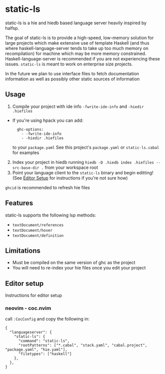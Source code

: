 # static-ls

static-ls is a hie and hiedb based language server heavily inspired by halfsp.

The goal of static-ls is to provide a high-speed, low-memory solution for large
projects which make extensive use of template Haskell (and thus where
haskell-language-server tends to take up too much memory on recompilation) for
machine which may be more memory constrained. Haskell-language-server is
recommended if you are not experiencing these issues. `static-ls` is meant to
work on enterprise size projects.

In the future we plan to use interface files to fetch documentation information
as well as possibly other static sources of information

## Usage

1. Compile your project with ide info `-fwrite-ide-info` and `-hiedir .hiefiles`
  - If you're using hpack you can add:
    ```
      ghc-options:
        - -fwrite-ide-info
        - -hiedir .hiefiles
    ```
    to  your `package.yaml`
    See this project's `package.yaml` or `static-ls.cabal` for examples
2. Index your project in hiedb running `hiedb -D .hiedb index .hiefiles --src-base-dir .`
    from your workspace root
4. Point your language client to the `static-ls` binary and begin editting!
    (See [Editor Setup](#editor-setup) for instructions if you're not sure how)

`ghcid` is recommended to refresh hie files

## Features

static-ls supports the following lsp methods:
- `textDocument/references`
- `textDocument/hover`
- `textDocument/definition`

## Limitations
- Must be compiled on the same version of ghc as the project
- You will need to re-index your hie files once you edit your project

## Editor setup
Instructions for editor setup

### neovim - coc.nvim
call `:CocConfig` and copy the following in:
```
{
  "languageserver": {
    "static-ls": {
      "command": "static-ls",
      "rootPatterns": ["*.cabal", "stack.yaml", "cabal.project", "package.yaml", "hie.yaml"],
      "filetypes": ["haskell"]
    },
  },
}
```
